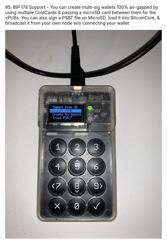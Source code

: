 #5: BIP 174 Support - You can create multi-sig wallets 100% air-gapped by using multiple ColdCards & passing a microSD card between them for the xPUBs. You can also sign a PSBT file on MicroSD, load it into BitcoinCore, & broadcast it from your own node w/o connecting your wallet

![](assets/8.jpg)
